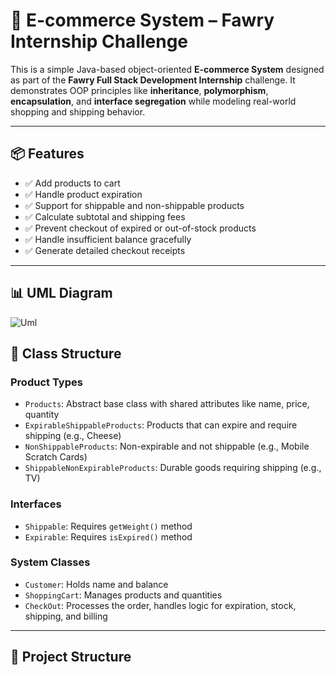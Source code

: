 # 🛒 E-commerce System – Fawry Internship Challenge

This is a simple Java-based object-oriented **E-commerce System** designed as part of the **Fawry Full Stack Development Internship** challenge. It demonstrates OOP principles like **inheritance**, **polymorphism**, **encapsulation**, and **interface segregation** while modeling real-world shopping and shipping behavior.

---

## 📦 Features

- ✅ Add products to cart
- ✅ Handle product expiration
- ✅ Support for shippable and non-shippable products
- ✅ Calculate subtotal and shipping fees
- ✅ Prevent checkout of expired or out-of-stock products
- ✅ Handle insufficient balance gracefully
- ✅ Generate detailed checkout receipts

---
## 📊 UML Diagram

![Uml](https://github.com/user-attachments/assets/31d9ffcc-3ee2-46ed-b9dc-ac32b5f3f1e5)

## 🧱 Class Structure


### Product Types
- `Products`: Abstract base class with shared attributes like name, price, quantity
- `ExpirableShippableProducts`: Products that can expire and require shipping (e.g., Cheese)
- `NonShippableProducts`: Non-expirable and not shippable (e.g., Mobile Scratch Cards)
- `ShippableNonExpirableProducts`: Durable goods requiring shipping (e.g., TV)

### Interfaces
- `Shippable`: Requires `getWeight()` method
- `Expirable`: Requires `isExpired()` method

### System Classes
- `Customer`: Holds name and balance
- `ShoppingCart`: Manages products and quantities
- `CheckOut`: Processes the order, handles logic for expiration, stock, shipping, and billing

---

## 📂 Project Structure

